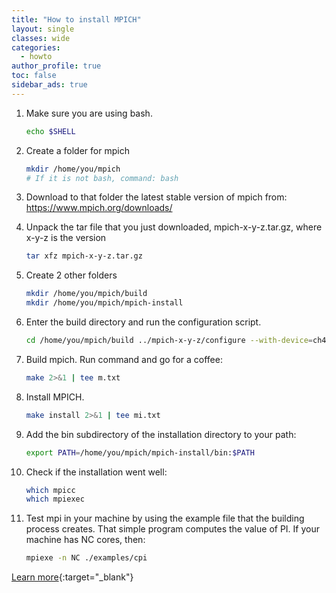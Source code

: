```yaml
---
title: "How to install MPICH"
layout: single
classes: wide
categories:
  - howto
author_profile: true
toc: false
sidebar_ads: true
---
```




1. Make sure you are using bash. 

    ```bash
    echo $SHELL
    ``` 

2. Create a folder for mpich

    ```bash
    mkdir /home/you/mpich
    # If it is not bash, command: bash
    ```

3. Download to that folder the latest stable version of mpich from: <https://www.mpich.org/downloads/>

4. Unpack the tar file that you just downloaded, mpich-x-y-z.tar.gz, where x-y-z is the version

    ```bash
    tar xfz mpich-x-y-z.tar.gz
    ```

5. Create 2 other folders

    ```bash
    mkdir /home/you/mpich/build
    mkdir /home/you/mpich/mpich-install
    ```

6. Enter the build directory and run the configuration script.

    ```bash
    cd /home/you/mpich/build ../mpich-x-y-z/configure --with-device=ch4:ofi -prefix=/home/you/mpich/mpich-install 2>&1 | tee c.txt
    ```

7. Build mpich. Run command and go for a coffee:

    ```bash
    make 2>&1 | tee m.txt
    ```

8. Install MPICH.

    ```bash
    make install 2>&1 | tee mi.txt	
    ```

9. Add the bin subdirectory of the installation directory to your path:

    ```bash
    export PATH=/home/you/mpich/mpich-install/bin:$PATH
    ```

10. Check if the installation went well:

    ```bash
    which mpicc
    which mpiexec
    ```

11. Test mpi in your machine by using the example file that the building process creates. That simple program computes the value of PI. If your machine has NC cores, then:

    ```bash
    mpiexe -n NC ./examples/cpi
    ```

[Learn more](https://www.mpich.org/static/downloads/3.4.2/mpich-3.4.2-installguide.pdf){:target="_blank"}